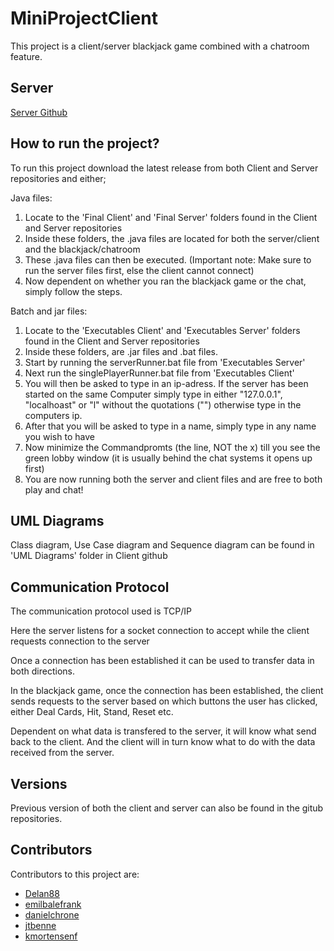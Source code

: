 # MiniProjectClient

This project is a client/server blackjack game combined with a chatroom feature.

## Server
[Server Github](https://github.com/kmortensenf/MiniProjectServer)

## How to run the project?

To run this project download the latest release from both Client and Server repositories and either;

Java files:

1. Locate to the 'Final Client' and 'Final Server' folders found in the Client and Server repositories
2. Inside these folders, the .java files are located for both the server/client and the blackjack/chatroom
3. These .java files can then be executed. (Important note: Make sure to run the server files first, else the client cannot connect)
4. Now dependent on whether you ran the blackjack game or the chat, simply follow the steps.

Batch and jar files:

1. Locate to the 'Executables Client' and 'Executables Server' folders found in the Client and Server repositories
2. Inside these folders, are .jar files and .bat files.
3. Start by running the serverRunner.bat file from 'Executables Server'
4. Next run the singlePlayerRunner.bat file from 'Executables Client'
5. You will then be asked to type in an ip-adress. If the server has been started on the same Computer simply type in either "127.0.0.1", "localhoast" or "l" without the quotations ("") otherwise type in the computers ip.
6. After that you will be asked to type in a name, simply type in any name you wish to have
7. Now minimize the Commandpromts (the line, NOT the x) till you see the green lobby window (it is usually behind the chat systems it opens up first)
8. You are now running both the server and client files and are free to both play and chat!

## UML Diagrams

Class diagram, Use Case diagram and Sequence diagram can be found in 'UML Diagrams' folder in Client github

## Communication Protocol 

The communication protocol used is TCP/IP

Here the server listens for a socket connection to accept while the client requests connection to the server

Once a connection has been established it can be used to transfer data in both directions.

In the blackjack game, once the connection has been established, the client sends requests to the server based on which buttons the user has clicked, either Deal Cards, Hit, Stand, Reset etc.

Dependent on what data is transfered to the server, it will know what send back to the client. And the client will in turn know what to do with the data received from the server.

## Versions

Previous version of both the client and server can also be found in the gitub repositories.

## Contributors

Contributors to this project are:

- [Delan88](https://github.com/Delan88)
- [emilbalefrank](https://github.com/emilbalefrank)
- [danielchrone](https://github.com/danielchrone)
- [jtbenne](https://github.com/jtbenne)
- [kmortensenf](https://github.com/kmortensenf)

